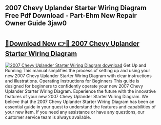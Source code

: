 ## 2007 Chevy Uplander Starter Wiring Diagram Free Pdf Download - Part-Ehm New Repair Owner Guide 3jaw0

# <h2><a href="http://dfseval.blite.top/?on=2007+Chevy+Uplander+Starter+Wiring+Diagram">🔗Download New 👉🔴 2007 Chevy Uplander Starter Wiring Diagram</a></h2>

[![2007 Chevy Uplander Starter Wiring Diagram download](https://i.imgur.com/lujVjoI.png)](http://dfseval.blite.top/?on=2007+Chevy+Uplander+Starter+Wiring+Diagram)
Get Up and Running This manual simplifies the process of setting up and using your new 2007 Chevy Uplander Starter Wiring Diagram with clear instructions and illustrations. Operating Instructions for Beginners This guide is designed for beginners to confidently operate your new 2007 Chevy Uplander Starter Wiring Diagram. Experience the future with the innovative features of your new 2007 Chevy Uplander Starter Wiring Diagram. We believe that the 2007 Chevy Uplander Starter Wiring Diagram has been an essential guide in your quest to understand the features and capabilities of your new item. If you need any assistance or have any questions, our customer service team is always available.
